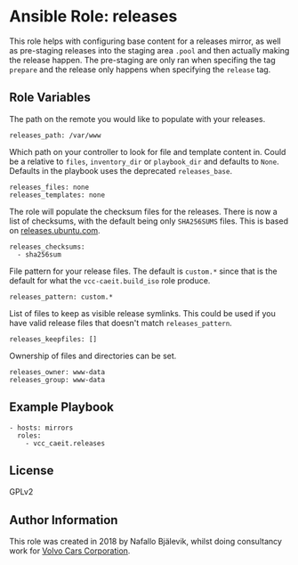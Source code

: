 Ansible Role: releases
======================

This role helps with configuring base content for a releases mirror, as well as pre-staging releases into the staging area `.pool` and then actually making the release happen.
The pre-staging are only ran when specifing the tag `prepare` and the release only happens when specifying the `release` tag.

Role Variables
--------------

The path on the remote you would like to populate with your releases.

    releases_path: /var/www

Which path on your controller to look for file and template content in. Could be a relative to `files`, `inventory_dir` or `playbook_dir` and defaults to `None`.
Defaults in the playbook uses the deprecated `releases_base`.

    releases_files: none
    releases_templates: none

The role will populate the checksum files for the releases. There is now a list of checksums, with the default being only `SHA256SUMS` files. This is based on [releases.ubuntu.com](https://releases.ubuntu.com/).

    releases_checksums:
      - sha256sum

File pattern for your release files. The default is `custom.*` since that is the default for what the `vcc-caeit.build_iso` role produce.

    releases_pattern: custom.*

List of files to keep as visible release symlinks. This could be used if you have valid release files that doesn't match `releases_pattern`.

    releases_keepfiles: []

Ownership of files and directories can be set.

    releases_owner: www-data
    releases_group: www-data

Example Playbook
----------------

    - hosts: mirrors
      roles:
        - vcc_caeit.releases

License
-------

GPLv2

Author Information
------------------

This role was created in 2018 by Nafallo Bjälevik, whilst doing consultancy work for [Volvo Cars Corporation](http://www.volvocars.com/).
